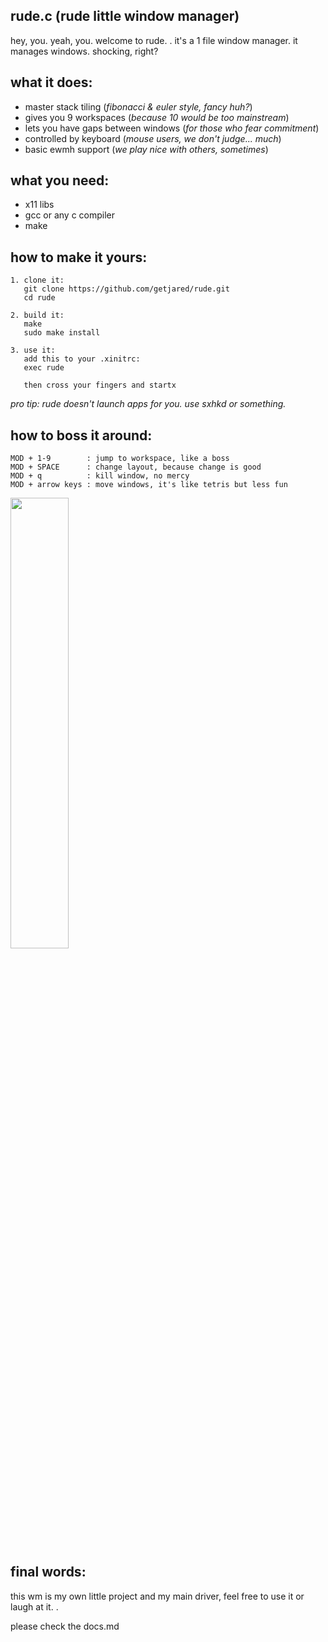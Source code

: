 rude.c (rude little window manager)
-----------------------------

hey, you. yeah, you. welcome to rude. .
it's a 1 file window manager. it manages windows. shocking, right?

what it does:
-------------
- master stack tiling  (*fibonacci & euler style, fancy huh?*)
- gives you 9 workspaces (*because 10 would be too mainstream*)
- lets you have gaps between windows (*for those who fear commitment*)
- controlled by keyboard (*mouse users, we don't judge... much*)
- basic ewmh support (*we play nice with others, sometimes*)

what you need:
--------------
- x11 libs
- gcc or any c compiler
- make

how to make it yours:
---------------------
```
1. clone it:
   git clone https://github.com/getjared/rude.git
   cd rude

2. build it:
   make
   sudo make install

3. use it:
   add this to your .xinitrc:
   exec rude

   then cross your fingers and startx
```
   
   
   *pro tip: rude doesn't launch apps for you. use sxhkd or something.*
   

how to boss it around:
----------------------
```
MOD + 1-9        : jump to workspace, like a boss
MOD + SPACE      : change layout, because change is good
MOD + q          : kill window, no mercy
MOD + arrow keys : move windows, it's like tetris but less fun
```

<a href="[https://user-images.githubusercontent.com/6799467/66687576-9747c200-ec72-11e9-947d-5b96753eab03.jpg](https://i.imgur.com/vZhbUZ8.png)"><img src="[https://user-images.githubusercontent.com/6799467/66687576-9747c200-ec72-11e9-947d-5b96753eab03.jpg](https://i.imgur.com/vZhbUZ8.png)" width="43%"></a>

final words:
------------
this wm is my own little project and my main driver, feel free to use it or laugh at it. .

please check the docs.md
